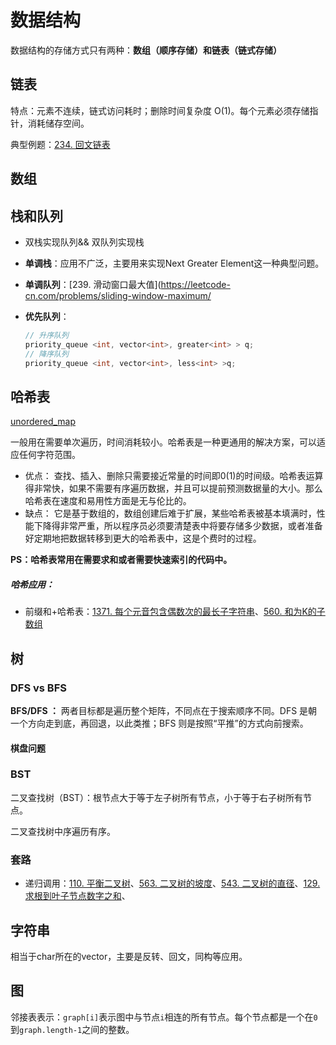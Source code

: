 # 数据结构

数据结构的存储方式只有两种：**数组（顺序存储）**和**链表（链式存储）**

## 链表

特点：元素不连续，链式访问耗时；删除时间复杂度 O(1)。每个元素必须存储指针，消耗储存空间。

典型例题：[234. 回文链表](https://leetcode-cn.com/problems/palindrome-linked-list/)



## 数组



## 栈和队列

- 双栈实现队列&& 双队列实现栈

- **单调栈**：应用不广泛，主要用来实现Next Greater Element这一种典型问题。

- **单调队列**：[239. 滑动窗口最大值](https://leetcode-cn.com/problems/sliding-window-maximum/

- **优先队列**：

  ```C++
  // 升序队列
  priority_queue <int, vector<int>, greater<int> > q;
  // 降序队列
  priority_queue <int, vector<int>, less<int> >q;
  ```

  

## 哈希表

[unordered_map](https://zh.cppreference.com/w/cpp/container/unordered_map)

一般用在需要单次遍历，时间消耗较小。哈希表是一种更通用的解决方案，可以适应任何字符范围。

- 优点：
  查找、插入、删除只需要接近常量的时间即0(1)的时间级。哈希表运算得非常快，如果不需要有序遍历数据，并且可以提前预测数据量的大小。那么哈希表在速度和易用性方面是无与伦比的。
- 缺点：
  它是基于数组的，数组创建后难于扩展，某些哈希表被基本填满时，性能下降得非常严重，所以程序员必须要清楚表中将要存储多少数据，或者准备好定期地把数据转移到更大的哈希表中，这是个费时的过程。

**PS：哈希表常用在需要求和或者需要快速索引的代码中。**

##### 哈希应用：

- 前缀和+哈希表：[1371. 每个元音包含偶数次的最长子字符串](https://leetcode-cn.com/problems/find-the-longest-substring-containing-vowels-in-even-counts/)、[560. 和为K的子数组](https://leetcode-cn.com/problems/subarray-sum-equals-k/)



## 树

###	 DFS vs BFS

**BFS/DFS ：** 两者目标都是遍历整个矩阵，不同点在于搜索顺序不同。DFS 是朝一个方向走到底，再回退，以此类推；BFS 则是按照“平推”的方式向前搜索。

#### 棋盘问题

### BST

二叉查找树（BST）：根节点大于等于左子树所有节点，小于等于右子树所有节点。

二叉查找树中序遍历有序。



### 套路

- 递归调用：[110. 平衡二叉树](https://leetcode-cn.com/problems/balanced-binary-tree/)、[563. 二叉树的坡度](https://leetcode-cn.com/problems/binary-tree-tilt/)、[543. 二叉树的直径](https://leetcode-cn.com/problems/diameter-of-binary-tree/)、[129. 求根到叶子节点数字之和](https://leetcode-cn.com/problems/sum-root-to-leaf-numbers/)、



## 字符串

相当于char所在的vector，主要是反转、回文，同构等应用。



## 图

邻接表表示：`graph[i]`表示图中与节点`i`相连的所有节点。每个节点都是一个在`0`到`graph.length-1`之间的整数。
